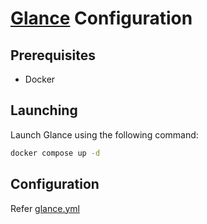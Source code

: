 # [Glance](https://github.com/glanceapp/glance) Configuration

## Prerequisites

- Docker

## Launching

Launch Glance using the following command:

```sh
docker compose up -d
```

## Configuration

Refer [glance.yml](glance.yml)
